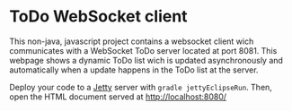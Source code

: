 # ToDo WebSocket client
This non-java, javascript project contains a websocket client wich communicates with a WebSocket ToDo server located at port 8081. This webpage shows a dynamic ToDo list wich is updated asynchronously and automatically when a update happens in the ToDo list at the server. 

Deploy your code to a [Jetty](http://www.eclipse.org/jetty/) server with ```gradle jettyEclipseRun```. Then, open the  HTML document served at [http://localhost:8080/](http://localhost:8080/) 

